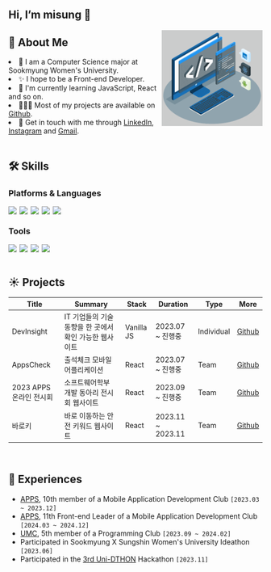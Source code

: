## Hi, I’m misung 👋

<img align="right" alt="GIF" src="img/techstack.gif" width="200px"/>

## 🧐 About Me

<li>🌱 I am a Computer Science major at Sookmyung Women's University.</li>
<li>✨ I hope to be a Front-end Developer.</li>
<li>🔭 I'm currently learning JavaScript, React and so on.</li>
<li>👩🏻‍💻 Most of my projects are available on <a href="https://github.com/misung-dev">Github</a>.</li>

<li>💬 Get in touch with me through <a href="https://www.linkedin.com/in/misungdev/">LinkedIn</a>, <a href="https://www.instagram.com/ryumnii/">Instagram</a> and <a href="mailto: misung.dev@gmail.com">Gmail</a>.</li>
   
<br/>

## 🛠 Skills

### Platforms & Languages

<div style="display: flex; gap: 6px;">
    <img src="https://img.shields.io/badge/python-3776AB?style=for-the-badge&logo=python&logoColor=white">
    <img src="https://img.shields.io/badge/html5-E34F26?style=for-the-badge&logo=html5&logoColor=white">
    <img src="https://img.shields.io/badge/css-1572B6?style=for-the-badge&logo=css3&logoColor=white">
    <img src="https://img.shields.io/badge/javascript-F7DF1E?style=for-the-badge&logo=javascript&logoColor=black">
    <img src="https://img.shields.io/badge/react-61DAFB?style=for-the-badge&logo=react&logoColor=black">
</div>

### Tools

<div style="display: flex; gap: 6px;">
    <img src="https://img.shields.io/badge/git-F05032?style=for-the-badge&logo=git&logoColor=white">
   <img src="https://img.shields.io/badge/discord-5865F2?style=for-the-badge&logo=discord&logoColor=white">
    <img src="https://img.shields.io/badge/slack-4A154B?style=for-the-badge&logo=slack&logoColor=white">
   <img src="https://img.shields.io/badge/figma-F24E1E?style=for-the-badge&logo=figma&logoColor=white">
</div>

<br/>

## ☀️ Projects

| Title                   | Summary                                                | Stack      | Duration          | Type       | More                                                                     |
| ----------------------- | ------------------------------------------------------ | ---------- | ----------------- | ---------- | ------------------------------------------------------------------------ |
| DevInsight              | IT 기업들의 기술 동향을 한 곳에서 확인 가능한 웹사이트 | Vanilla JS | 2023.07 ~ 진행중  | Individual | [Github](https://github.com/misung-dev/2023-DevInsight)                  |
| AppsCheck               | 출석체크 모바일 어플리케이션                           | React      | 2023.07 ~ 진행중  | Team       | [Github](https://github.com/APPS-sookmyung/2023-AppsCheck)               |
| 2023 APPS 온라인 전시회 | 소프트웨어학부 개발 동아리 전시회 웹사이트             | React      | 2023.09 ~ 진행중  | Team       | [Github](https://github.com/APPS-sookmyung/2023-APPS-Exhibition-Webpage) |
| 바로키                  | 바로 이동하는 안전 키워드 웹사이트                     | React      | 2023.11 ~ 2023.11 | Team       | [Github](https://github.com/UniD3-Hackathon-Team4/barokey)               |

<br>

## 💫 Experiences

- <a href="https://github.com/APPS-sookmyung">APPS</a>, 10th member of a Mobile Application Development Club `[2023.03 ~ 2023.12]`
- <a href="https://github.com/APPS-sookmyung">APPS</a>, 11th Front-end Leader of a Mobile Application Development Club `[2024.03 ~ 2024.12]`
- <a href="https://github.com/UMC-SMWU">UMC</a>, 5th member of a Programming Club `[2023.09 ~ 2024.02]`
- Participated in Sookmyung X Sungshin Women's University Ideathon `[2023.06]`
- Participated in the <a href="https://www.instagram.com/2023_unid_official/">3rd Uni-DTHON</a> Hackathon `[2023.11]`
